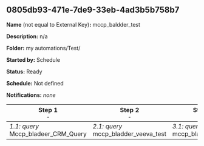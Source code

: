 ## 0805db93-471e-7de9-33eb-4ad3b5b758b7

**Name** (not equal to External Key)**:** mccp_baldder_test

**Description:** n/a

**Folder:** my automations/Test/

**Started by:** Schedule

**Status:** Ready

**Schedule:** Not defined

**Notifications:** _none_


| Step 1<br>_<small>-</small>_ | Step 2<br>_<small>-</small>_ | Step 3<br>_<small>-</small>_ |
| --- | --- | --- |
| _1.1: query_<br>Mccp_bladeer_CRM_Query | _2.1: query_<br>mccp_bladder_veeva_test | _3.1: query_<br>mccp_bladder_target |
